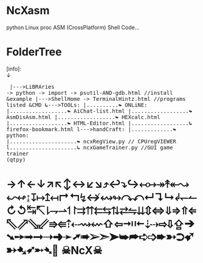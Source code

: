 # NcXasm
python Linux proc ASM (CrossPlatform) Shell Code...

# FolderTree
[info]: <br>↓<pre style="white-space: pre-wrap;">
|--->LiBRAries -> python -> import -> psutil-AND-gdb.html //install &example
|--->ShellHome -> TerminalHintz.html //programs listed &CMD
<b>↳</b>--->TOOLs:
|..........<b>↬</b> ONLiNE:
|..................<b>↬</b> AiChat-list.html
|..................<b>↬</b> AsmDisAsm.html
|..................<b>↬</b> HEXcalc.html
|..................<b>↬</b> HTML-Editor.html
|..................<b>↳</b> firefox-bookmark.html
l--->handCraft:
|.............<b>↬</b> python:
|.....................<b>↬</b> ncxRegView.py // CPUregVIEWER
l.....................<b>↳</b> ncxGameTrainer.py //GUI game trainer (qtpy)
</pre>
<h1>
→↑←↓↗↖↕↔↙↘⤴↩⤵↪↢↣↠↟↞↝↜↫↨↧↦↥↤↱↰↯↮↭↬↷↶↵↴↳↲↽↼↻↺↹↸⇂⇁⇀↿↾⇉⇈⇇⇆⇅⇄⇋⇊⇕⇔⇓⇒⇑⇐⇖⇗⇘⇙⇛⇚⇡⇠⇝⇜⇧⇦⇥⇤⇣⇢⇨⇩⇪➔➘➙➟➞➝➜➛➚➠➢➣➤➥➦➪➩➨➳➲➹➸➷➶➵➴🔽 ☠NcX☠ 
</h1>
